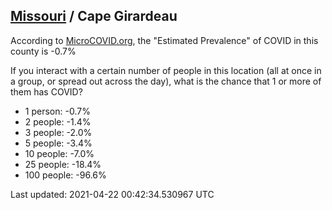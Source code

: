 
## [Missouri](/united-states/missouri) / Cape Girardeau

According to [MicroCOVID.org](http://microcovid.org),
the "Estimated Prevalence" of COVID in this county is -0.7%

If you interact with a certain number of people in this location
(all at once in a group, or spread out across the day), what is the chance that
1 or more of them has COVID?

- 1 person: -0.7%
- 2 people: -1.4%
- 3 people: -2.0%
- 5 people: -3.4%
- 10 people: -7.0%
- 25 people: -18.4%
- 100 people: -96.6%

Last updated: 2021-04-22 00:42:34.530967 UTC
